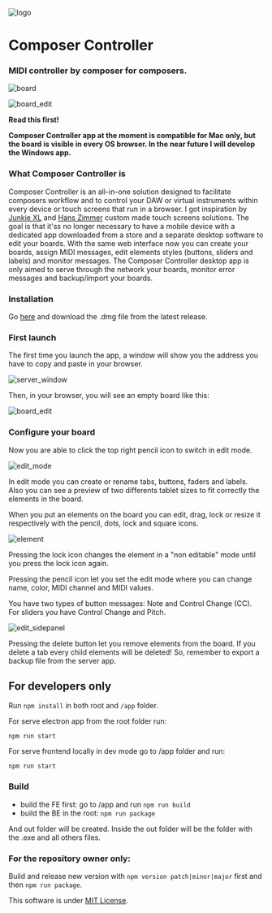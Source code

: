 ![logo](readme_images/icon_readme.png)

# Composer Controller

### MIDI controller by composer for composers.

![board](readme_images/board.png)


![board_edit](readme_images/board_edit.png)

**Read this first!**

**Composer Controller app at the moment is compatible for Mac only, but the board is visible in every OS browser. 
In the near future I will develop the Windows app.**

### What Composer Controller is

Composer Controller is an all-in-one solution designed to facilitate composers workflow and to control your DAW or virtual instruments within every device or touch screens that run in a browser.
I got inspiration by [Junkie XL](https://www.youtube.com/watch?v=RSl_unnPab0``) and [Hans Zimmer](hans-zimmer.jpg) custom made touch screens solutions.
The goal is that it'ss no longer necessary to have a mobile device with a dedicated app downloaded from a store and a separate desktop software to edit your boards. 
With the same web interface now you can create your boards, assign MIDI messages, edit elements styles (buttons, sliders and labels) and monitor messages. 
The Composer Controller desktop app is only aimed to serve through the network your boards, monitor error messages and backup/import your boards. 

### Installation

Go [here](https://github.com/alearcy/composer_controller/releases) and download the .dmg file from the latest release.

### First launch

The first time you launch the app, a window will show you the address you have to copy and paste in your browser. 

![server_window](readme_images/server.png)

Then, in your browser, you will see an empty board like this:

![board_edit](readme_images/board_empty.png)

### Configure your board

Now you are able to click the top right pencil icon to switch in edit mode.

![edit_mode](readme_images/edit_mode.png)

In edit mode you can create or rename tabs, buttons, faders and labels. Also you can see a preview of two differents tablet sizes to fit correctly the elements in the board.

When you put an elements on the board you can edit, drag, lock or resize it respectively with the pencil, dots, lock and square icons.

![element](readme_images/element.png)

Pressing the lock icon changes the element in a "non editable" mode until you press the lock icon again.

Pressing the pencil icon let you set the edit mode where you can change name, color, MIDI channel and MIDI values.

You have two types of button messages: Note and Control Change (CC). For sliders you have Control Change and Pitch. 

![edit_sidepanel](readme_images/edit_sidepanel.png)

Pressing the delete button let you remove elements from the board. If you delete a tab every child elements will be deleted! 
So, remember to export a backup file from the server app.

## For developers only

Run `npm install` in both root and `/app` folder.

For serve electron app from the root folder run:

`npm run start`

For serve frontend locally in dev mode go to /app folder and run:

`npm run start`

### Build

- build the FE first: go to /app and run `npm run build`
- build the BE in the root: `npm run package`

And out folder will be created. Inside the out folder will be the folder with the .exe and all others files.

### For the repository owner only:

Build and release new version with `npm version patch|minor|major` first and then `npm run package`.

This software is under [MIT License](LICENSE.md).
